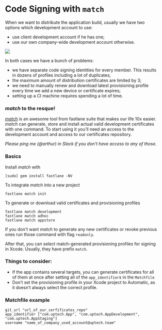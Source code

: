 # Code Signing with `match`

When we want to distribute the application build, usually we have two options which development account to use:

- use client development account if he has one;
- use our own company-wide development account otherwise.

![](https://codesigning.guide/assets/img/cs-the-problem.png)

In both cases we have a bunch of problems:

- we have separate code signing identities for every member. This results in dozens of profiles including a lot of duplicates;
- the maximum amount of distribution certificates are limited by 3;
- we need to manually renew and download latest provisioning profile every time we add a new device or certificate expires;
- setting up a CI machine requires spending a lot of time.


### *match* to the resque!

[*match*](https://docs.fastlane.tools/actions/match/) is an awesome tool from fastlane suite that makes our life 10x easier. *match* can generate, store and install actual valid development certificates with one command. To start using it you'll need an access to the development account and access to our certificates repository.  

*Please ping me (@arthur) in Slack if you don't have access to any of those.*

### Basics

Install *match* with

```
[sudo] gem install fastlane -NV
```

To integrate *match* into a new project

```
fastlane match init
```

To generate or download valid certificates and provisioning profiles

```
fastlane match development
fastlane match adhoc
fastlane match appstore
```

If you don't want *match* to generate any new certificates or revoke previous ones run those command with flag `readonly`.

After that, you can select match-generated provisioning profiles for signing in Xcode. Usually, they have prefix `match`.

### Things to consider:

- If the app contains several targets, you can generate certificates for all of them at once after setting all of the `app_identifier`s in the `Matchfile`
- Don’t set the provisioning profile in your Xcode project to Automatic, as it doesn’t always select the correct profile.

### Matchfile example

```
git_url "url_of_our_cerfificates_repo"
app_identifier ["com.uptech.App", "com.uptech.AppDevelopment", "com.uptech.AppStaging"]
username "name_of_company_used_account@uptech.team"
```